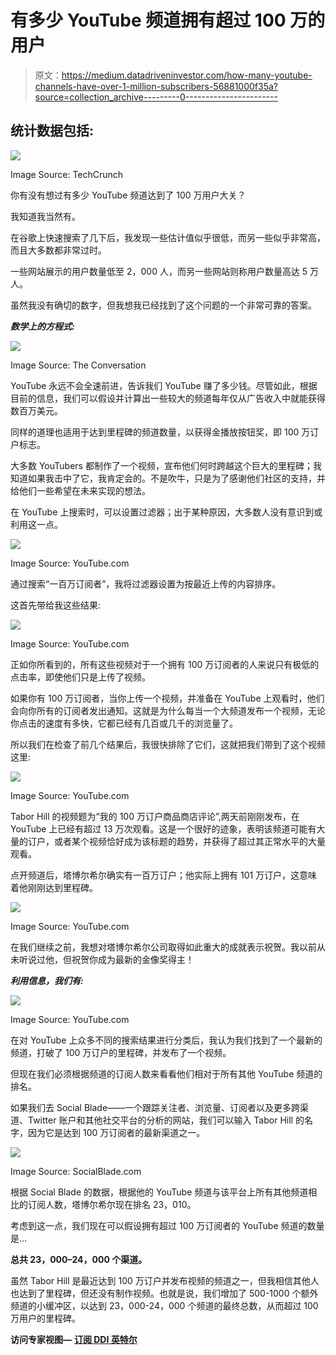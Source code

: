 # 有多少 YouTube 频道拥有超过 100 万的用户

> 原文：<https://medium.datadriveninvestor.com/how-many-youtube-channels-have-over-1-million-subscribers-56881000f35a?source=collection_archive---------0----------------------->

## 统计数据包括:

![](img/ba0582ef7ea85b5c6f20ce55ff6472a2.png)

Image Source: TechCrunch

你有没有想过有多少 YouTube 频道达到了 100 万用户大关？

我知道我当然有。

在谷歌上快速搜索了几下后，我发现一些估计值似乎很低，而另一些似乎非常高，而且大多数都非常过时。

一些网站展示的用户数量低至 2，000 人，而另一些网站则称用户数量高达 5 万人。

虽然我没有确切的数字，但我想我已经找到了这个问题的一个非常可靠的答案。

***数学上的方程式:***

![](img/e9bf038902c976d2233d4cc527516232.png)

Image Source: The Conversation

YouTube 永远不会全速前进，告诉我们 YouTube 赚了多少钱。尽管如此，根据目前的信息，我们可以假设并计算出一些较大的频道每年仅从广告收入中就能获得数百万美元。

同样的道理也适用于达到里程碑的频道数量，以获得金播放按钮奖，即 100 万订户标志。

大多数 YouTubers 都制作了一个视频，宣布他们何时跨越这个巨大的里程碑；我知道如果我击中了它，我肯定会的。不是吹牛，只是为了感谢他们社区的支持，并给他们一些希望在未来实现的想法。

在 YouTube 上搜索时，可以设置过滤器；出于某种原因，大多数人没有意识到或利用这一点。

![](img/86545e5a94316a9b3a67e3b0258e43e8.png)

Image Source: YouTube.com

通过搜索“一百万订阅者”，我将过滤器设置为按最近上传的内容排序。

这首先带给我这些结果:

![](img/a3a95dd71bba9c5a9308cfd2aaa9fe2a.png)

Image Source: YouTube.com

正如你所看到的，所有这些视频对于一个拥有 100 万订阅者的人来说只有极低的点击率，即使他们只是上传了视频。

如果你有 100 万订阅者，当你上传一个视频，并准备在 YouTube 上观看时，他们会向你所有的订阅者发出通知。这就是为什么每当一个大频道发布一个视频，无论你点击的速度有多快，它都已经有几百或几千的浏览量了。

所以我们在检查了前几个结果后，我很快排除了它们，这就把我们带到了这个视频这里:

![](img/d04571d157f5589cc91a3f04ffe1a3af.png)

Image Source: YouTube.com

Tabor Hill 的视频题为“我的 100 万订户商品商店评论”,两天前刚刚发布，在 YouTube 上已经有超过 13 万次观看。这是一个很好的迹象，表明该频道可能有大量的订户，或者某个视频恰好成为该标题的趋势，并获得了超过其正常水平的大量观看。

点开频道后，塔博尔希尔确实有一百万订户；他实际上拥有 101 万订户，这意味着他刚刚达到里程碑。

![](img/a70d78c032a8fc6fd352a65594ea7f8b.png)

Image Source: YouTube.com

在我们继续之前，我想对塔博尔希尔公司取得如此重大的成就表示祝贺。我以前从未听说过他，但祝贺你成为最新的金像奖得主！

***利用信息，我们有:***

![](img/cb69481ed14b2a71cdc80dc1c400a088.png)

Image Source: YouTube.com

在对 YouTube 上众多不同的搜索结果进行分类后，我认为我们找到了一个最新的频道，打破了 100 万订户的里程碑，并发布了一个视频。

但现在我们必须根据频道的订阅人数来看看他们相对于所有其他 YouTube 频道的排名。

如果我们去 Social Blade——一个跟踪关注者、浏览量、订阅者以及更多跨渠道、Twitter 账户和其他社交平台的分析的网站，我们可以输入 Tabor Hill 的名字，因为它是达到 100 万订阅者的最新渠道之一。

![](img/5e6a784db3ca110dea48ce966e236c78.png)

Image Source: SocialBlade.com

根据 Social Blade 的数据，根据他的 YouTube 频道与该平台上所有其他频道相比的订阅人数，塔博尔希尔现在排名 23，010。

考虑到这一点，我们现在可以假设拥有超过 100 万订阅者的 YouTube 频道的数量是…

**总共 23，000–24，000 个渠道。**

虽然 Tabor Hill 是最近达到 100 万订户并发布视频的频道之一，但我相信其他人也达到了里程碑，但还没有制作视频。也就是说，我们增加了 500-1000 个额外频道的小缓冲区，以达到 23，000-24，000 个频道的最终总数，从而超过 100 万用户的里程碑。

**访问专家视图—** [**订阅 DDI 英特尔**](https://datadriveninvestor.com/ddi-intel)